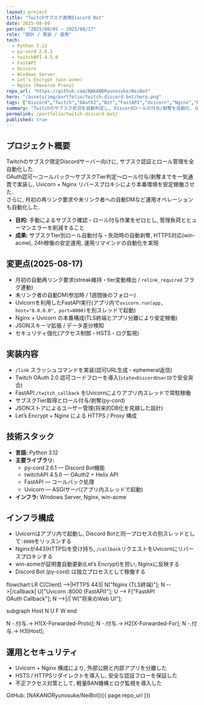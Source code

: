 ```yaml
---
layout: project
title: "Twitchサブスク連携Discord Bot"
date: 2025-08-09
period: "2025/08/05 – 2025/08/17"
role: "設計 / 実装 / 運用"
tech:
  - Python 3.12
  - py-cord 2.6.1
  - twitchAPI 4.5.0
  - FastAPI
  - Uvicorn
  - Windows Server
  - Let’s Encrypt (win-acme)
  - Nginx (Reverse Proxy)
repo_url: "https://github.com/NAKANORyunosuke/NeiBot"
hero: "/assets/img/portfolio/twitch-discord-bot/hero.png"
tags: ["Discord","Twitch","OAuth2","Bot","FastAPI","Uvicorn","Nginx","ReverseProxy"]
summary: "Twitchのサブスク状況を自動判定し, Discordロールの付与/剥奪を自動化. OAuthリダイレクト〜API連携〜ロール更新, 本番環境のリバースプロキシ構築までをエンドツーエンドで実装."
permalink: /portfolio/twitch-discord-bot/
published: true
---
```


## プロジェクト概要
Twitchのサブスク限定Discordサーバー向けに, サブスク認証とロール管理を全自動化した.  
OAuth認可〜コールバック〜サブスクTier判定〜ロール付与/剥奪までを一気通貫で実装し, Uvicorn + Nginx リバースプロキシにより本番環境を安定稼働させた.  
さらに, 月初の再リンク要求や未リンク者への自動DMなど運用オペレーションも自動化した.  

- **目的:** 手動によるサブスク確認・ロール付与作業をゼロとし, 管理負荷とヒューマンエラーを削減すること  
- **成果:** サブスクTier別ロール自動付与・失効時の自動剥奪, HTTPS対応(win-acme), 24h稼働の安定運用, 運用リマインドの自動化を実現

## 変更点(2025-08-17)
- 月初の自動再リンク要求(streak維持・tier変動検出 / `relink_required` フラグ連動)  
- 未リンク者の自動DM(参加時 / 1週間後のフォロー)  
- Uvicornを利用したFastAPI実行(アプリ内で`uvicorn.run(app, host="0.0.0.0", port=8000)`を別スレッドで起動)  
- Nginx + Uvicorn の本番構成(TLS終端とアプリ分離により安定稼働)  
- JSONスキーマ拡張 / データ差分検知  
- セキュリティ強化(アクセス制御・HSTS・ログ監視)  

## 実装内容
- `/link` スラッシュコマンドを実装(認可URL生成・ephemeral返信)  
- Twitch OAuth 2.0 認可コードフローを導入(`state=DiscordUserID`で安全突合)  
- FastAPI `/twitch_callback` をUvicornによりアプリ内スレッドで常駐稼働  
- サブスクTier取得とロール付与/剥奪(py-cord)  
- JSONストアによるユーザー管理(将来的DB化を見越した設計)  
- Let’s Encrypt + Nginx による HTTPS / Proxy 構成  

## 技術スタック
- **言語:** Python 3.12  
- **主要ライブラリ:**  
  - py-cord 2.6.1 — Discord Bot機能  
  - twitchAPI 4.5.0 — OAuth2 + Helix API  
  - FastAPI — コールバック処理  
  - Uvicorn — ASGIサーバ(アプリ内スレッドで起動)  
- **インフラ:** Windows Server, Nginx, win-acme  

## インフラ構成
- Uvicornはアプリ内で起動し, Discord Botと同一プロセスの別スレッドとして`:8000`をリッスンする  
- Nginxが443(HTTPS)を受け持ち, `/callback`リクエストをUvicornにリバースプロキシする  
- win-acmeが証明書自動更新(Let’s Encrypt)を担い, Nginxに反映する  
- Discord Bot (py-cord) は独立プロセスとして稼働する  

<div class="mermaid" markdown="0">
flowchart LR
  C[Client] -->|HTTPS 443| N["Nginx (TLS終端)"];
  N -->|/callback| U["Uvicorn :8000 (FastAPI)"];
  U --> F["FastAPI<br/>OAuth Callback"];
  N -->|/| W["将来のWeb UI"];

  subgraph Host
    N
    U
    F
    W
  end

  N -.付与.-> H1[X-Forwarded-Proto];
  N -.付与.-> H2[X-Forwarded-For];
  N -.付与.-> H3[Host];
</div>

## 運用とセキュリティ
- Uvicorn + Nginx 構成により, 外部公開と内部アプリを分離した  
- HSTS / HTTPSリダイレクトを導入し, 安全な認証フローを保証した  
- 不正アクセス対策として, 軽量BAN機構とログ監視を導入した  

GitHub: [NAKANORyunosuke/NeiBot]({{ page.repo_url }})
